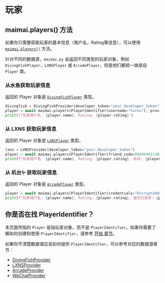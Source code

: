 # 玩家

## maimai.players() 方法

如果你只需要获取玩家的基本信息（用户名，Rating等信息），可以使用 [`maimai.players()`](https://api.maimai.turou.fun/maimai_py/maimai.html#MaimaiClient.players) 方法。

针对不同的数据源，`maimai.py` 会返回不同类型的玩家对象，例如 `DivingFishPlayer`、`LXNSPlayer` 或 `ArcadePlayer`，但是他们都统一继承自 `Player` 类。

### 从水鱼获取玩家信息

返回的 Player 对象是 [`DivingFishPlayer`](../concepts/models.md#divingfishplayer) 类型。

```python
divingfish = DivingFishProvider(developer_token="your_developer_token")
player = await maimai.players(PlayerIdentifier(username="turou"), provider=divingfish)
print(f"玩家用户名: {player.name}, Rating: {player.rating}")
```

### 从 LXNS 获取玩家信息

返回的 Player 对象是 [`LXNSPlayer`](../concepts/models.md#lxnsplayer) 类型。

```python
lxns = LXNSProvider(developer_token="your_developer_token")
player = await maimai.players(PlayerIdentifier(friend_code=664994421382429), provider=lxns)
print(f"玩家用户名: {player.name}, Rating: {player.rating}, 称号: {player.trophy}")
```

### 从 机台✨ 获取玩家信息

返回的 Player 对象是 [`ArcadePlayer`](../concepts/models.md#arcadeplayer) 类型。

```python
player = await maimai.players(PlayerIdentifier(credentials="EncryptedUserId"), provider=ArcadeProvider())
print(f"玩家用户名: {player.name}, Rating: {player.rating}, 是否已登录: {player.is_login}")
```

## 你是否在找 PlayerIdentifier？

本页面所指的 `Player` 是指玩家对象，而不是 `PlayerIdentifier`。如果你需要了解如何创建和使用 `PlayerIdentifier`，请参考 [开始 章节](../get-started.md#玩家标识)。

如果你不清楚数据源应该如何提供 `PlayerIdentifier`，可以参考对应的数据源章节：

- [DivingFishProvider](../providers/divingfish.md)
- [LXNSProvider](../providers/lxns.md)
- [ArcadeProvider](../providers/arcade.md)
- [WeChatProvider](../providers/wechat.md)